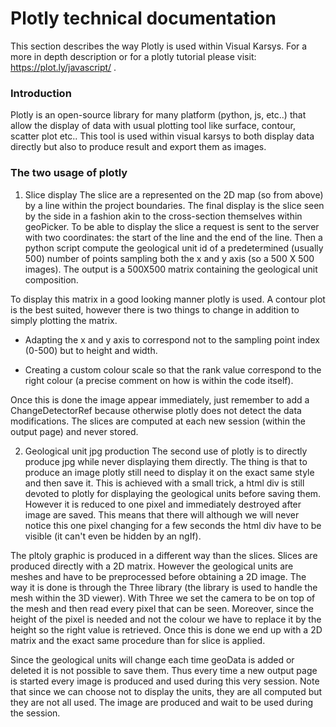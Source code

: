 Plotly technical documentation
===============================
This section describes the way Plotly is used within Visual Karsys. For a more in depth description or for a plotly tutorial please visit: https://plot.ly/javascript/ .

### Introduction

Plotly is an open-source library for many platform (python, js, etc..) that allow the display of data with usual plotting tool like surface, contour, scatter plot etc..  This tool is used within visual karsys to both display data directly but also to produce result and export them as images.

### The two usage of plotly

1. Slice display
The slice are a represented on the 2D map (so from above) by a line within the project boundaries. The final display is the slice seen by the side in a fashion akin to the cross-section themselves within geoPicker. To be able to display the slice a request is sent to the server with two coordinates: the start of the line and the end of the line. Then a python script compute the geological unit id of a predetermined (usually 500) number of points sampling both the x and y axis (so a 500 X 500 images). The output is a 500X500 matrix containing the geological unit composition.

To display this matrix in a good looking manner plotly is used. A contour plot is the best suited, however there is two things to change in addition to simply plotting the matrix.
    
* Adapting the x and y axis to correspond not to the sampling point index (0-500) but to height and width.

* Creating a custom colour scale so that the rank value correspond to the right colour (a precise comment on how is within the code itself).

Once this is done the image appear immediately, just remember to add a ChangeDetectorRef because otherwise plotly does not detect the data modifications. The slices are computed at each new session (within the output page) and never stored.

2. Geological unit jpg production
The second use of plotly is to directly produce jpg while never displaying them directly. The thing is that to produce an image plotly still need to display it on the exact same style and then save it.  This is achieved with a small trick, a html div is still devoted to plotly for displaying the geological units before saving them. However it is reduced to one pixel and immediately destroyed after image are saved. This means that there will although we will never notice this one pixel changing for a few seconds the html div have to be visible (it can't even be hidden by an ngIf).

The pltoly graphic is produced in a different way than the slices. Slices are produced directly with a 2D matrix. However the geological units are meshes and have to be preprocessed before obtaining a 2D image. The way it is done is through the Three library (the library is used to handle the mesh within the 3D viewer). With Three we set the camera to be on top of the mesh and then read every pixel that can be seen.  Moreover, since the height of the pixel is needed and not the colour we have to replace it by the height so the right value is retrieved. Once this is done we end up with a 2D matrix and the exact same procedure than for slice is applied.

Since the geological units will change each time geoData is added or deleted it is not possible to save them. Thus every time a new output page is started every image is produced and used during this very session. Note that since we can choose not to display the units, they are all computed but they are not all used. The image are produced and wait to be used during the session.